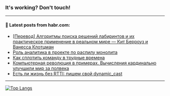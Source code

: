 ### It's working? Don't touch!

---
<!--
#### 🛠️ Technical stack:

![C++](https://img.shields.io/badge/C++-informational?logo=c%2B%2B&style=flat&logoColor=white&color=9C033A)
![Java](https://img.shields.io/badge/Java-informational?logo=java&style=flat&logoColor=white&color=007396)
![Kotlin](https://img.shields.io/badge/Kotlin-informational?logo=Kotlin&style=flat&logoColor=white&color=0095D5)
![JS](https://img.shields.io/badge/JS-informational?logo=javaScript&style=flat&logoColor=black&color=F7Df1E) <br>
![HTML5](https://img.shields.io/badge/HTML5-informational?logo=html5&style=flat&logoColor=white&color=E34F26)
![CSS3](https://img.shields.io/badge/CSS3-informational?logo=css3&style=flat&logoColor=white&color=157286)
![Sass](https://img.shields.io/badge/Saas-informational?logo=sass&style=flat&logoColor=white&color=hotpink)
![PHP](https://img.shields.io/badge/PHP-informational?logo=php&style=flat&logoColor=white&color=777BB4) <br>
![WebPAck](https://img.shields.io/badge/WebPack-informational?logo=webPack&style=flat&logoColor=white&color=FF6F00)
![Bootstrap](https://img.shields.io/badge/Bootstrap-informational?logo=Bootstrap&style=flat&logoColor=white&color=7952B3)
![MySQL](https://img.shields.io/badge/MySQL-informational?logo=MySQL&style=flat&logoColor=white&color=00f) <br>
![NodeJS](https://img.shields.io/badge/NodeJS-informational?logo=node.js&style=flat&logoColor=white&color=43853D)
![Spring](https://img.shields.io/badge/Spring-informational?logo=Spring&style=flat&logoColor=white&color=0A9EDC)
![Angular](https://img.shields.io/badge/Vue-informational?logo=vue.js&style=flat&logoColor=white&color=red)
![Git](https://img.shields.io/badge/Git-informational?logo=git&style=flat&logoColor=white&color=darkorange)

___
-->

#### 💬 Latest posts from habr.com:

<!-- BLOG-POST-LIST:START -->
- [[Перевод] Алгоритмы поиска решений лабиринтов и их практическое применение в реальном мире — Кит Берроуз и Ванесса Клотцман](https://habr.com/ru/post/693036/?utm_source=habrahabr&utm_medium=rss&utm_campaign=693036)
- [Роль аналитика в проекте по распилу монолита](https://habr.com/ru/post/690468/?utm_source=habrahabr&utm_medium=rss&utm_campaign=690468)
- [Как сплотить команду в трудные времена](https://habr.com/ru/post/693024/?utm_source=habrahabr&utm_medium=rss&utm_campaign=693024)
- [Компьютерная революция в примерах. Вычисления кардинально улучшили мир за полвека](https://habr.com/ru/post/693026/?utm_source=habrahabr&utm_medium=rss&utm_campaign=693026)
- [Есть ли жизнь без RTTI: пишем свой dynamic_cast](https://habr.com/ru/post/693014/?utm_source=habrahabr&utm_medium=rss&utm_campaign=693014)
<!-- BLOG-POST-LIST:END -->

---

[![Top Langs](https://github-readme-stats.vercel.app/api/top-langs/?username=zloylis&layout=compact&hide_border=true&theme=dracula)](https://github.com/zloylis)

